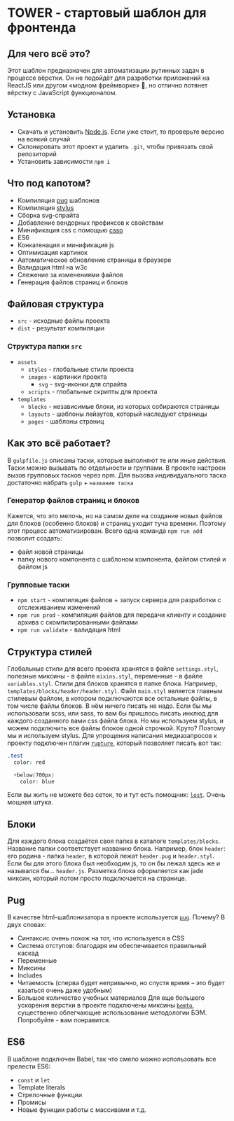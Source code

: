 # TOWER - стартовый шаблон для фронтенда


## Для чего всё это?

Этот шаблон предназначен для автоматизации рутинных задач в процессе вёрстки. Он не подойдёт для разработки приложений на ReactJS или другом «модном фреймворке» 🤕, но отлично потянет вёрстку с JavaScript функционалом.

## Установка

- Скачать и установить [Node.js](https://nodejs.org/en/). Если уже стоит, то проверьте версию на всякий случай
- Склонировать этот проект и удалить `.git`, чтобы привязать свой репозиторий
- Установить зависимости `npm i`

## Что под капотом?

- Компиляция [pug](https://pugjs.org/api/getting-started.html) шаблонов
- Компиляция [stylus](http://stylus-lang.com/)
- Сборка svg-спрайта
- Добавление вендорных префиксов к свойствам
- Минификация css с помощью [csso](https://github.com/css/csso)
- ES6
- Конкатенация и минификация js
- Оптимизация картинок
- Автоматическое обновление страницы в браузере
- Валидация html на w3c
- Слежение за изменениями файлов
- Генерация файлов страниц и блоков

## Файловая структура

- `src` - исходные файлы проекта
- `dist` - результат компиляции

### Структура папки `src`

- `assets`
  - `styles` - глобальные стили проекта
  - `images` - картинки проекта
    - `svg` - svg-иконки для спрайта
  - `scripts` - глобальные скрипты для проекта
- `templates`
  - `blocks` - независимые блоки, из которых собираются страницы
  - `layouts` - шаблоны лейаутов, который наследуют страницы
  - `pages` - шаблоны страниц

## Как это всё работает?

В `gulpfile.js` описаны таски, которые выполняют те или иные действия. Таски можно вызывать по отдельности и группами. В проекте настроен вызов групповых тасков через npm. Для вызова индивидуального таска достаточно набрать `gulp` + `название таска`

### Генератор файлов страниц и блоков
Кажется, что это мелочь, но на самом деле на создание новых файлов для блоков (особенно блоков) и страниц уходит туча времени. Поэтому этот процесс автоматизирован. Всего одна команда `npm run add` позволит создать:
- файл новой страницы
- папку нового компонента с шаблоном компонента, файлом стилей и файлом js

### Групповые таски

- `npm start` - компиляция файлов + запуск сервера для разработки с отслеживанием изменений
- `npm run prod` - компиляция файлов для передачи клиенту и создание архива с скомпилированными файлами
- `npm run validate` - валидация html

## Структура стилей

Глобальные стили для всего проекта хранятся в файле `settings.styl`, полезные миксины - в файле `mixins.styl`, переменные - в файле `variables.styl`. Стили для блоков хранятся в папке блока. Например, `templates/blocks/header/header.styl`. Файл `main.styl` является главным стилевым файлом, в котором подключаются все остальные файлы, в том числе файлы блоков. В нём ничего писать не надо. Если бы мы использовали scss, или sass, то вам бы пришлось писать инклюд для каждого созданного вами css файла блока. Но мы используем stylus, и можем подключить все файлы блоков одной строчкой. Круто? Поэтому мы и используем stylus.
Для упрощения написания медиазапросов к проекту подключен плагин [`rupture`](https://github.com/jescalan/rupture), который позволяет писать вот так:
```css
.test
  color: red

  +below(700px)
    color: blue
```

Если вы жить не можете без сеток, то и тут есть помощник: [`lost`](https://github.com/peterramsing/lost). Очень мощная штука.

## Блоки

Для каждого блока создаётся своя папка в каталоге `templates/blocks`. Название папки соответствует названию блока. Например, блок `header`: его родина - папка `header`, в которой лежат `header.pug` и `header.styl`. Если бы для этого блока был необходим js, то он бы лежал здесь же и назывался бы... `header.js`.
Разметка блока оформляется как jade миксин, который потом просто подключается на странице.

## Pug

В качестве html-шаблонизатора в проекте используется [`pug`](https://pugjs.org/api/getting-started.html). Почему? В двух словах:
- Синтаксис очень похож на тот, что используется в CSS
- Система отступов: благодаря им обеспечивается правильный каскад
- Переменные
- Миксины
- Includes
- Читаемость (сперва будет непривычно, но спустя время – это будет казаться очень даже удобным)
- Большое количество учебных материалов
Для еще большего ускорения верстки в проекте подключены миксины [`bemto`](https://github.com/kizu/bemto), существенно облегчающие использование методологии БЭМ. Попробуйте - вам понравится.

## ES6

В шаблоне подключен Babel, так что смело можно использовать все прелести ES6:
- `const` и `let`
- Template literals
- Стрелочные функции
- Промисы
- Новые функции работы с массивами и т.д.
